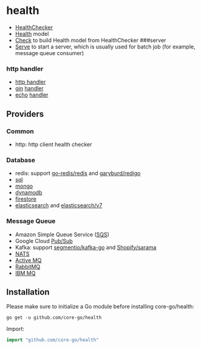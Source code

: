 # health
- [HealthChecker](https://github.com/core-go/health/blob/main/health_checker.go)
- [Health](https://github.com/core-go/health/blob/main/health.go) model
- [Check](https://github.com/core-go/health/blob/main/check.go) to build Health model from HealthChecker
###server
- [Serve](https://github.com/core-go/health/blob/main/server/serve.go) to start a server, which is usually used for batch job (for example, message queue consumer)

### http handler
- [http handler](https://github.com/core-go/health/blob/main/health_handler.go)
- [gin](https://github.com/gin-gonic/gin) [handler](https://github.com/core-go/health/blob/main/gin/health_handler.go)
- [echo](https://github.com/labstack/echo) [handler](https://github.com/core-go/health/blob/main/echo/health_handler.go)

## Providers
### Common
- http: http client health checker

### Database  
- redis: support [go-redis/redis](https://github.com/core-go/health/blob/main/redis/health_checker.go) and [garyburd/redigo](https://github.com/core-go/health/blob/main/redigo/health_checker.go)
- [sql](https://github.com/core-go/health/blob/main/sql/health_checker.go)
- [mongo](https://github.com/core-go/health/blob/main/mongo/health_checker.go)
- [dynamodb](https://github.com/core-go/health/blob/main/dynamodb/health_checker.go)
- [firestore](https://github.com/core-go/health/blob/main/firestore/health_checker.go)
- [elasticsearch](https://github.com/core-go/health/blob/main/elasticsearch/health_checker.go) and [elasticsearch/v7](https://github.com/core-go/health/blob/main/elasticsearch/v7/health_checker.go)

### Message Queue
- Amazon Simple Queue Service ([SQS](https://github.com/core-go/health/blob/main/sqs/health_checker.go))
- Google Cloud [Pub/Sub](https://github.com/core-go/health/blob/main/pubsub/health_checker.go)
- Kafka: support [segmentio/kafka-go](https://github.com/core-go/health/blob/main/kafka/health_checker.go) and [Shopify/sarama](https://github.com/core-go/health/blob/main/sarama/health_checker.go)
- [NATS](https://github.com/core-go/health/blob/main/nats/health_checker.go)
- [Active MQ](https://github.com/core-go/health/blob/main/amq/health_checker.go)
- [RabbitMQ](https://github.com/core-go/health/blob/main/rabbitmq/health_checker.go)
- [IBM MQ](https://github.com/core-go/health/blob/main/ibm-mq/health_checker.go)

## Installation
Please make sure to initialize a Go module before installing core-go/health:

```shell
go get -u github.com/core-go/health
```

Import:
```go
import "github.com/core-go/health"
```